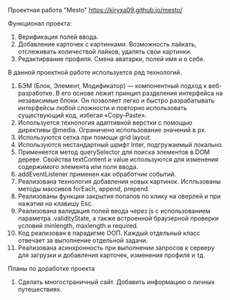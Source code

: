 Проектная работа "Mesto"
https://kiryxa09.github.io/mesto/

Функционал проекта:
1. Верификация полей ввода.
2. Добавление карточек с картинками. Возможность лайкать, отслеживать количествой лайков, удалять свои картинки.
3. Редактирвание профиля. Смена аватарки, полей имя и о себе.

В данной проектной работе используется ряд технологий. 
1. БЭМ (Блок, Элемент, Модификатор) — компонентный подход к веб-разработке. В его основе лежит принцип разделения интерфейса на независимые блоки. Он позволяет легко и быстро разрабатывать интерфейсы любой сложности и повторно использовать существующий код, избегая «Copy-Paste».
2. Используется технология адаптивной верстки с помощью директивы @media. Ограничено использование значений в px.
3. Используются сетка при помощи grid layout.
4. Используются нестандартный шрифт Inter, подгружаемый локально.
5. Применяется метод querySelector для поиска элементов в DOM дереве. Свойства textContent и value используются для изменения содержимого элемента или поля ввода.
6. addEventListener применен как обработчик событий.
7. Реализована технология добавления новых картинок. Испльзованы методы массивов forEach, append, prepend.
8. Реализованы функции закрытия попапов по клику на оверлей и при нажатии на клавишу Esc.
9. Реализована валидация полей ввода через js с использованием параметра .validityState, а также встроенной браузерной проверки условий minlength, maxlength и required.
10. Код реализован в парадигме ООП. Каждый отдельный класс отвечает за выполнение отдельной задачи.
11. Реализована асинхронность при выполнении запросов к серверу для загрузки и добавления карточек, изменения профиля и тд. 

Планы по доработке проекта
1. Сделать многостраничный сайт. Добавить информацию о личных путешествиях.
